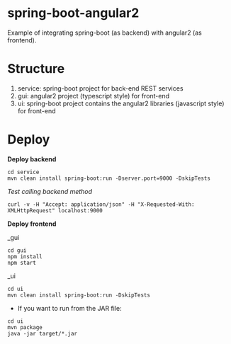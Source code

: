 # spring-boot-angular2
Example of integrating spring-boot (as backend) with angular2 (as frontend).

# Structure

1. service: spring-boot project for back-end REST services
2. gui: angular2 project (typescript style) for front-end
3. ui: spring-boot project contains the angular2 libraries (javascript style) for front-end 

# Deploy

**Deploy backend**
```
cd service
mvn clean install spring-boot:run -Dserver.port=9000 -DskipTests
```
_Test calling backend method_
```
curl -v -H "Accept: application/json" -H "X-Requested-With: XMLHttpRequest" localhost:9000
```

**Deploy frontend**

_gui
```
cd gui
npm install
npm start
```
_ui
```
cd ui
mvn clean install spring-boot:run -DskipTests
```
- If you want to run from the JAR file:
```
cd ui
mvn package
java -jar target/*.jar
```
